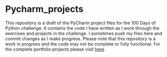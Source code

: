 # Pycharm_projects

This repository is a draft of the PyCharm project files for the 100 Days of Python challenge. It contains the code I have written as I work through the exercises and projects in the challenge. I sometimes push my files here and commit changes as I make progress. Please note that this repository is a work in progress and the code may not be complete or fully functional. For the complete portfolio projects please visit [here](https://github.com/naeimehnajafi/100-Days-of-Code-The-Complete-Python-Pro-Bootcamp-for-2023).



